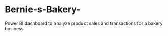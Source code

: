 # Bernie-s-Bakery-
Power BI dashboard to analyze product sales and transactions for a bakery business
